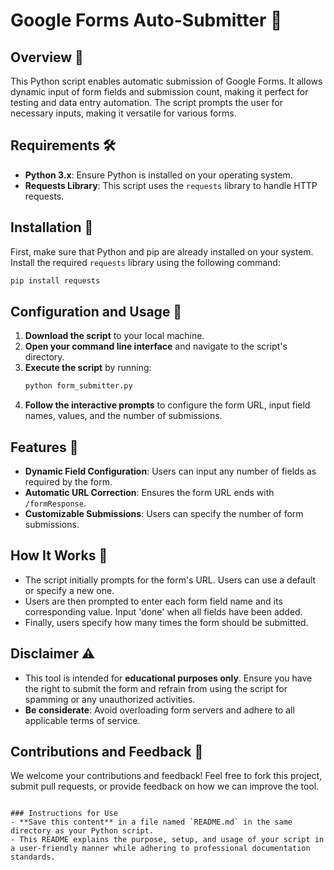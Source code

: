 # Google Forms Auto-Submitter 🚀

## Overview 📄

This Python script enables automatic submission of Google Forms. It allows dynamic input of form fields and submission count, making it perfect for testing and data entry automation. The script prompts the user for necessary inputs, making it versatile for various forms.

## Requirements 🛠️

- **Python 3.x**: Ensure Python is installed on your operating system.
- **Requests Library**: This script uses the `requests` library to handle HTTP requests.

## Installation 🔧

First, make sure that Python and pip are already installed on your system. Install the required `requests` library using the following command:

```bash
pip install requests
```

## Configuration and Usage 🚀

1. **Download the script** to your local machine.
2. **Open your command line interface** and navigate to the script's directory.
3. **Execute the script** by running:
   ```bash
   python form_submitter.py
   ```
4. **Follow the interactive prompts** to configure the form URL, input field names, values, and the number of submissions.

## Features 🌟

- **Dynamic Field Configuration**: Users can input any number of fields as required by the form.
- **Automatic URL Correction**: Ensures the form URL ends with `/formResponse`.
- **Customizable Submissions**: Users can specify the number of form submissions.

## How It Works 🤖

- The script initially prompts for the form's URL. Users can use a default or specify a new one.
- Users are then prompted to enter each form field name and its corresponding value. Input 'done' when all fields have been added.
- Finally, users specify how many times the form should be submitted.

## Disclaimer ⚠️

- This tool is intended for **educational purposes only**. Ensure you have the right to submit the form and refrain from using the script for spamming or any unauthorized activities.
- **Be considerate**: Avoid overloading form servers and adhere to all applicable terms of service.

## Contributions and Feedback 📢

We welcome your contributions and feedback! Feel free to fork this project, submit pull requests, or provide feedback on how we can improve the tool.

```

### Instructions for Use
- **Save this content** in a file named `README.md` in the same directory as your Python script.
- This README explains the purpose, setup, and usage of your script in a user-friendly manner while adhering to professional documentation standards.

```
